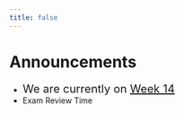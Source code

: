 ```yaml
---
title: false
---
```

<meta http-equiv="refresh" content="600"/>

<!-- <img src="https://www.dominicavibes.dm/wp-content/uploads/2016/09/Announcement-Icon.jpg" alt="announcement" height="400">  -->

<!-- # Hello, world!


This is CS50 AP, Harvard University's introduction to the intellectual enterprises of computer science and the art of programming for students in high school, which satisfies the College Board's AP CS Principles curriculum framework.

<iframe src="https://www.youtube.com/embed/tZxLMIk_SaY?playlist=GAB6Gm7pTTA"></iframe> -->


# Announcements  

- <span style="font-size: 20px;">We are currently on [Week 14](\ap\weeks\week14) </span>
- Exam Review Time


<!-- <img src="https://image.freepik.com/free-vector/attention-please-concept-important-announcement_118124-879.jpg" alt="announcement" height="400"> -->